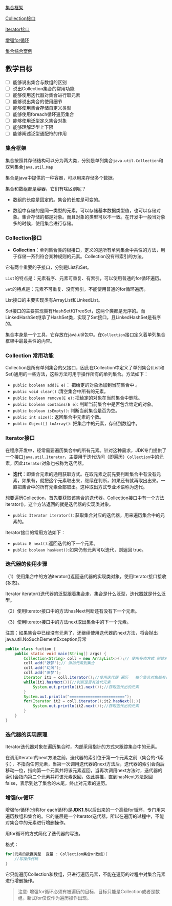 [集合框架](#集合框架)

[Collection接口](#Collection接口)

[Iterator接口](#Iterator接口)

[增强for循环](#增强for循环)

[集合综合案例](https://github.com/GrowTowardsSunlight/For-the-interview/blob/master/java/案例.md#集合综合案例)

## 教学目标

- [ ] 能够说出集合与数组的区别
- [ ] 说出Collection集合的常用功能
- [ ] 能够使用迭代器对集合进行取元素
- [ ] 能够说出集合的使用细节
- [ ] 能够使用集合存储自定义类型
- [ ] 能够使用foreach循环遍历集合
- [ ] 能够使用泛型定义集合对象
- [ ] 能够理解泛型上下限
- [ ] 能够阐述泛型通配符的作用

### 集合框架

集合按照其存储结构可以分为两大类，分别是单列集合`java.util.Collection`和双列集合`java.util.Map`

集合是java中提供的一种容器，可以用来存储多个数据。
    
集合和数组都是容器，它们有啥区别呢？

* 数组的长度是固定的。集合的长度是可变的。

* 数组中存储的是同一类型的元素，可以存储基本数据类型值，也可以存储对象。集合存储的都是对象。而且对象的类型可以不一致。在开发中一般当对象多的时候，使用集合进行存储。

### Collection接口

* **Collection**：单列集合类的根接口，定义的是所有单列集合中共性的方法，用于存储一系列符合某种规则的元素。Collection没有带索引的方法。

它有两个重要的子接口，分别是List和Set。

`List`的特点是：元素有序、元素可重复、有索引，可以使用普通的for循环遍历。

`Set`的特点是：元素不可重复、没有索引，不能使用普通的for循环遍历。

List接口的主要实现类有ArrayList和LinkedList。

Set接口的主要实现类有HashSet和TreeSet，这两个类都是无序的。而LinkedHashSet继承了HashSet类，实现了Set接口，且LinkedHashSet是有序的。

集合本身是一个工具，它存放在java.util包中。在`Collection`接口定义着单列集合框架中最最共性的内容。

### Collection 常用功能

Collection是所有单列集合的父接口，因此在Collection中定义了单列集合(List和Set)通用的一些方法，这些方法可用于操作所有的单列集合。方法如下：

* `public boolean add(E e)`：  把给定的对象添加到当前集合中 。
* `public void clear()` :清空集合中所有的元素。
* `public boolean remove(E e)`: 把给定的对象在当前集合中删除。
* `public boolean contains(E e)`: 判断当前集合中是否包含给定的对象。
* `public boolean isEmpty()`: 判断当前集合是否为空。
* `public int size()`: 返回集合中元素的个数。
* `public Object[] toArray()`: 把集合中的元素，存储到数组中。

### Iterator接口

在程序开发中，经常需要遍历集合中的所有元素。针对这种需求，JDK专门提供了一个接口`java.util.Iterator`，主要用于迭代访问（即遍历）`Collection`中的元素，因此`Iterator`对象也被称为迭代器。

* **迭代**：即集合元素的通用获取方式。在取元素之前先要判断集合中有没有元素，如果有，就把这个元素取出来，继续在判断，如果还有就再取出出来。一直把集合中的所有元素全部取出。这种取出方式专业术语称为迭代。

想要遍历Collection，首先要获取该集合的迭代器。Collection接口中有一个方法iterator()，这个方法返回的就是迭代器的实现类对象。

* `public Iterator iterator()`: 获取集合对应的迭代器，用来遍历集合中的元素的。

Iterator接口的常用方法如下：

* `public E next()`:返回迭代的下一个元素。
* `public boolean hasNext()`:如果仍有元素可以迭代，则返回 true。

### 迭代器的使用步骤

（1）使用集合中的方法iterator()返回迭代器的实现类对象，使用Iterator接口接收(多态)。

Iterator<E> iterator()迭代器的泛型跟着集合走，集合是什么泛型，迭代器就是什么泛型。

（2）使用Iterator接口中的方法hasNext判断还有没有下一个元素。

（3）使用Iterator接口中的方法next取出集合中的下一个元素。

注意：如果集合中已经没有元素了，还继续使用迭代器的next方法，将会抛出java.util.NoSuchElementException异常

```java
public class fuction {
    public static void main(String[] args) {
        Collection<String> coll = new ArrayList<>();// 使用多态方式 创建对象
        coll.add("妖梦");// 添加元素到集合
        coll.add("幻风");
        coll.add("旧梦");
        Iterator it1 = coll.iterator();//使用迭代器 遍历   每个集合对象都有自己的迭代器
        while(it1.hasNext()){//判断是否有迭代元素
            System.out.println(it1.next());//获取迭代出的元素
        }
        System.out.println("========================");
        for(Iterator it2 = coll.iterator();it2.hasNext();){
            System.out.println(it2.next());//获取迭代出的元素
        }
    }
}
```

### 迭代器的实现原理

Iterator迭代器对象在遍历集合时，内部采用指针的方式来跟踪集合中的元素。

在调用Iterator的next方法之前，迭代器的索引位于第一个元素之前（集合的-1索引），不指向任何元素，当第一次调用迭代器的next方法后，迭代器的索引会向后移动一位，指向第一个元素并将该元素返回，当再次调用next方法时，迭代器的索引会指向第二个元素并将该元素返回，依此类推，直到hasNext方法返回false，表示到达了集合的末尾，终止对元素的遍历。

### 增强for循环

增强for循环(也称for each循环)是**JDK1.5**以后出来的一个高级for循环，专门用来遍历数组和集合的。它的底层是一个Iterator迭代器，所以在遍历的过程中，不能对集合中的元素进行增删操作。

用for循环的方式简化了迭代器的写法。

格式：

```java
for(元素的数据类型  变量 : Collection集合or数组){ 
  	//写操作代码
}
```

它只能遍历Collection和数组，只进行遍历元素，不能在遍历的过程中对集合元素进行增删操作。

> 注意: 增强for循环必须有被遍历的目标，目标只能是Collection或者是数组。新式for仅仅作为遍历操作出现。

